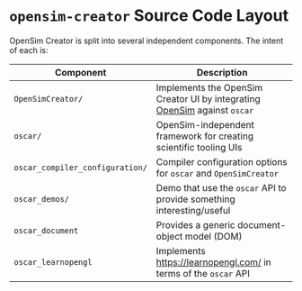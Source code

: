 # `opensim-creator` Source Code Layout

OpenSim Creator is split into several independent components. The intent of
each is:

| Component | Description |
| - | - |
| `OpenSimCreator/` | Implements the OpenSim Creator UI by integrating [OpenSim](https://github.com/opensim-org/opensim-core) against `oscar` |
| `oscar/` | OpenSim-independent framework for creating scientific tooling UIs |
| `oscar_compiler_configuration/` | Compiler configuration options for `oscar` and `OpenSimCreator` |
| `oscar_demos/` | Demo that use the `oscar` API to provide something interesting/useful |
| `oscar_document` | Provides a generic document-object model (DOM) |
| `oscar_learnopengl` | Implements https://learnopengl.com/ in terms of the `oscar` API |

